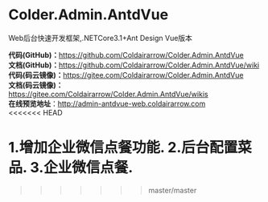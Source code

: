 # Colder.Admin.AntdVue  
Web后台快速开发框架,.NETCore3.1+Ant Design Vue版本  

**代码(GitHub)：**<https://github.com/Coldairarrow/Colder.Admin.AntdVue>  
**文档(GitHub)：**<https://github.com/Coldairarrow/Colder.Admin.AntdVue/wiki>  
**代码(码云镜像)：**<https://gitee.com/Coldairarrow/Colder.Admin.AntdVue>  
**文档(码云镜像)：**<https://gitee.com/Coldairarrow/Colder.Admin.AntdVue/wikis>  
**在线预览地址**：<http://admin-antdvue-web.coldairarrow.com>  
<<<<<<< HEAD


1.增加企业微信点餐功能.
2.后台配置菜品.
3.企业微信点餐.
=======
>>>>>>> master/master
